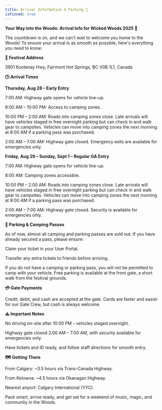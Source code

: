 ```yaml
---
title: Arrival Information & Parking 🚗
isPinned: true
---
```


**Your Way into the Woods: Arrival Info for Wicked Woods 2025 🌲**

The countdown is on, and we can't wait to welcome you home to the Woods! To ensure your arrival is as smooth as possible, here's everything you need to know:


**📍 Festival Address**

3901 Kootenay Hwy, Fairmont Hot Springs, BC V0B 1L1, Canada


**🕒 Arrival Times**

**Thursday, Aug 28 – Early Entry**

7:00 AM: Highway gate opens for vehicle line-up.

8:00 AM – 10:00 PM: Access to camping zones.

10:00 PM – 2:00 AM: Roads into camping zones close. Late arrivals will have vehicles staged in free overnight parking but can check in and walk gear to campsites. Vehicles can move into camping zones the next morning at 8:00 AM if a parking pass was purchased.

2:00 AM – 7:00 AM: Highway gate closed. Emergency exits are available for emergencies only.

**Friday, Aug 29 – Sunday, Sept 1 – Regular GA Entry**

7:00 AM: Highway gate opens for vehicle line-up.

8:00 AM: Camping zones accessible.

10:00 PM – 2:00 AM: Roads into camping zones close. Late arrivals will have vehicles staged in free overnight parking but can check in and walk gear to campsites. Vehicles can move into camping zones the next morning at 8:00 AM if a parking pass was purchased.

2:00 AM – 7:00 AM: Highway gate closed. Security is available for emergencies only.


**🚗 Parking & Camping Passes**

As of now, almost all camping and parking passes are sold out. If you have already secured a pass, please ensure:

Claim your ticket in your User Portal.

Transfer any extra tickets to friends before arriving.

If you do not have a camping or parking pass, you will not be permitted to camp with your vehicle. Free parking is available at the front gate, a short walk from the festival grounds.


**💳 Gate Payments**

Credit, debit, and cash are accepted at the gate. Cards are faster and easier for our Gate Crew, but cash is always welcome.


**⚠️ Important Notes**

No driving on-site after 10:00 PM – vehicles staged overnight.

Highway gate closed 2:00 AM – 7:00 AM, with security available for emergencies only.

Have tickets and ID ready, and follow staff directions for smooth entry.


**🗺️ Getting There**

From Calgary: ~3.5 hours via Trans-Canada Highway.

From Kelowna: ~4.5 hours via Okanagan Highway.

Nearest airport: Calgary International (YYC).

Pack smart, arrive ready, and get set for a weekend of music, magic, and community in the Woods.
